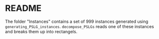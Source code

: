 # README
The folder "Instances" contains a set of 999 instances generated using ``generating_PSLG_instances``. ``decompose_PSLGs`` reads one of these instances and breaks them up into rectangels.  
